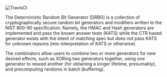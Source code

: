 ![TravisCI](https://travis-ci.org/TomMD/DRBG.svg)

The Deterministic Random Bit Generator (DRBG) is a collection of
cryptographically secure random bit generators and modifiers written to the
NIST 800-90 specification.  Namely, the HMAC and Hash generators are
implemented and pass the known answer tests (KATS) while the CTR based
generator exists with the intent of matching spec but does not pass KATS for
unknown reasons (mis-interpretation of KATS or otherwise).

The combinators allow users to combine two or more generators for new desired
effects, such as XORing two generators together, using one generator to reseed
another (for obtaining a longer lifetime, presumably), and precomputing randoms
in batch (buffering).
